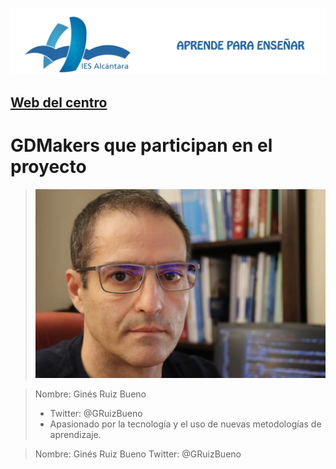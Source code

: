 ![Título IES ALCÁNTARA](/images/ENCABEZADO.png)

## [Web del centro]

[Web del centro]: http://www.murciaeduca.es/iesalcantara/sitio/

# GDMakers que participan en el proyecto

> ![Ginés Ruiz Bueno](/images/GRBGD.png)


> Nombre: Ginés Ruiz Bueno
> * Twitter: @GRuizBueno
> * Apasionado por la tecnología y el uso de nuevas metodologías de aprendizaje.


> Nombre: Ginés Ruiz Bueno
> Twitter: @GRuizBueno
>
